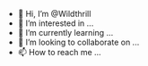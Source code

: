 - 👋 Hi, I’m @Wildthrill
- 👀 I’m interested in ...
- 🌱 I’m currently learning ...
- 💞️ I’m looking to collaborate on ...
- 📫 How to reach me ...

<!---
Wildthrill/Wildthrill is a ✨ special ✨ repository because its `README.md` (this file) appears on your GitHub profile.
You can click the Preview link to take a look at your changes.
--->
